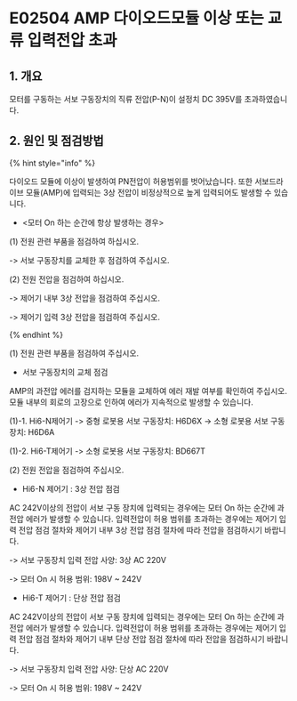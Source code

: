 ﻿# E02504 AMP 다이오드모듈 이상 또는 교류 입력전압 초과

## 1. 개요

모터를 구동하는 서보 구동장치의 직류 전압(P-N)이 설정치 DC 395V를 초과하였습니다.

## 2. 원인 및 점검방법

{% hint style="info" %}

다이오드 모듈에 이상이 발생하여 PN전압이 허용범위를 벗어났습니다. 또한 서보드라이브 모듈(AMP)에 입력되는 3상 전압이 비정상적으로 높게 입력되어도 발생할 수 있습니다.

* <모터 On 하는 순간에 항상 발생하는 경우>

(1)	전원 관련 부품을 점검하여 하십시오.

-> 서보 구동장치를 교체한 후 점검하여 주십시오.

(2)	전원 전압을 점검하여 하십시오.

-> 제어기 내부 3상 전압을 점검하여 주십시오.

-> 제어기 입력 3상 전압을 점검하여 주십시오.

{% endhint %}

(1)	전원 관련 부품을 점검하여 주십시오.

* 서보 구동장치의 교체 점검

AMP의 과전압 에러를 검지하는 모듈을 교체하여 에러 재발 여부를 확인하여 주십시오. 
모듈 내부의 회로의 고장으로 인하여 에러가 지속적으로 발생할 수 있습니다. 

(1)-1. Hi6-N제어기 
-> 중형 로봇용 서보 구동장치: H6D6X
-> 소형 로봇용 서보 구동장치: H6D6A

(1)-2. Hi6-T제어기 
-> 소형 로봇용 서보 구동장치: BD667T

(2)	전원 전압을 점검하여 주십시오.

* Hi6-N 제어기 : 3상 전압 점검

AC 242V이상의 전압이 서보 구동 장치에 입력되는 경우에는 모터 On 하는 순간에 과전압 에러가 발생할 수 있습니다. 입력전압이 허용 범위를 초과하는 경우에는 제어기 입력 전압 점검 절차와 제어기 내부 3상 전압 점검 절차에 따라 전압을 점검하시기 바랍니다.

-> 서보 구동장치 입력 전압 사양: 3상 AC 220V

-> 모터 On 시 허용 범위: 198V ~ 242V

* Hi6-T 제어기 : 단상 전압 점검

AC 242V이상의 전압이 서보 구동 장치에 입력되는 경우에는 모터 On 하는 순간에 과전압 에러가 발생할 수 있습니다. 입력전압이 허용 범위를 초과하는 경우에는 제어기 입력 전압 점검 절차와 제어기 내부 단상 전압 점검 절차에 따라 전압을 점검하시기 바랍니다.

-> 서보 구동장치 입력 전압 사양: 단상 AC 220V

-> 모터 On 시 허용 범위: 198V ~ 242V

